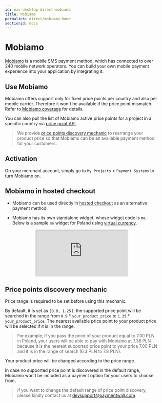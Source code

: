 ```yaml
---
id: nav-desktop-direct-mobiamo
title: Mobiamo
permalink: direct/mobiamo-home
sectionid: docs
---
```


# Mobiamo

[Mobiamo](http://www.mobiamo.com/) is a mobile SMS payment method, which has connected to over 240 mobile network operators. You can build your own mobile payment experience into your application by integrating it.

## Use Mobiamo

Mobiamo offers support only for fixed price points per country and also per mobile carrier. Therefore it won't be available if the price point mismatch. Refer to [Mobiamo coverage](http://www.mobiamo.com/coverage) for details.

You can also pull the list of Mobiamo active price points for a project in a specific country via [price point API](/API-Reference#section-mobiamo-pricepoint).

> We provide [price points discovery mechanic](#price-points-discovery-mechanic) to rearrange your product price so that Mobiamo can be an available payment method for your customers.

## Activation

On your merchant account, simply go to ```My Projects``` > ```Payment Systems``` to turn Mobiamo on.

## Mobiamo in hosted checkout

* Mobiamo can be used directly in [hosted checkout](/hosted-home) as an alternative payment method.

* Mobiamo has its own standalone widget, whose widget code is ```mo```. Below is a sample ```mo``` widget for Poland using [virtual currency](/hosted/stored/vc).

<div class="docs-iframe" style="text-align: center;">
	<iframe src="https://api.paymentwall.com/api/ps/?key=7f37fa10dcc9ce39ea133ba24b76e748&uid=user40012&widget=mo1_1&vc=Coins&country_code=PL&sign_version=2&sign=1d086abf7a470a7ebace4ba3a4a0d7cd"></iframe>
</div>

## Price points discovery mechanic

Price range is required to be set before using this mechanic. 

By default, it is set as ```[0.9, 1.25]```. the supported price point will be searched in the range from ```0.9``` * ```your_product_price``` to ```1.25``` * ```your_product_price```. The nearest available price point to your product price will be selected if it is in the range.

> For example, if you pass the price of your product equal to 7.00 PLN in Poland, your users will be able to pay with Mobiamo at 7.38 PLN because it is the nearest supported price point to your price 7.00 PLN and it is in the range of search (6.3 PLN to 7.8 PLN).

Your product price will be changed according to the price range.

In case no supported price point is discovered in the default range, Mobiamo won’t be included as a payment option for your users to choose from.

> If you want to change the default range of price point discovery, please kindly contact us at [devsupport@paymentwall.com](mailto:devsupport@paymentwall.com).
